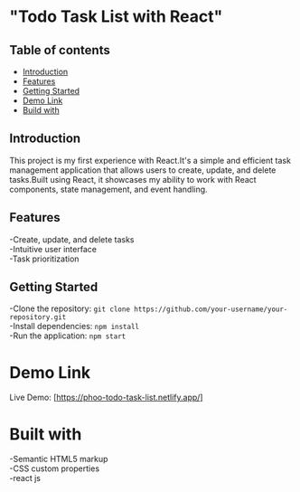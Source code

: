 # "Todo Task List with React"

## Table of contents
- [Introduction](#introduction)
- [Features](#features)
- [Getting Started](#getting-started)
- [Demo Link](#demo-link)
- [Build with](#built-with)

## Introduction

This project is my first experience with React.It's a simple and efficient task management application that allows users to create, update, and delete tasks.Built using React, it showcases my ability to work with React components, state management, and event handling.

## Features

-Create, update, and delete tasks <br>
-Intuitive user interface <br>
-Task prioritization

## Getting Started

-Clone the repository: `git clone https://github.com/your-username/your-repository.git` <br>
-Install dependencies: `npm install` <br>
-Run the application: `npm start`

# Demo Link

Live Demo: [https://phoo-todo-task-list.netlify.app/] 

# Built with

-Semantic HTML5 markup <br>
-CSS custom properties <br>
-react js 

